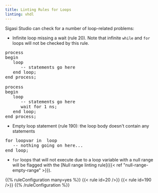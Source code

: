 ```yaml
---
title: Linting Rules for Loops
linting: vhdl
---
```


Sigasi Studio can check for a number of loop-related problems:

* Infinite loop missing a wait (rule 20). Note that infinite `while` and `for` loops will not be checked by this rule.

<pre>process
begin
   <span class="warning">loop</span>
      -- statements go here
   end loop;
end process;

process
begin
   loop
      -- statements go here
      <span class="goodcode">wait for 1 ns;</span>
   end loop;
end process;</pre>

* Empty loop statement (rule 190): the loop body doesn't contain any statements

<pre>for loopvar in </span> loop
<span class="warning">   -- nothing going on here...</span>
end loop;</pre>

* `for` loops that will not execute due to a loop variable with a null range will be flagged with the [Null range linting rule]({{< ref "null-range-empty-range" >}}).

{{% ruleConfiguration many=yes %}}
{{< rule id=20 />}}
{{< rule id=190 />}}
{{% /ruleConfiguration %}}

